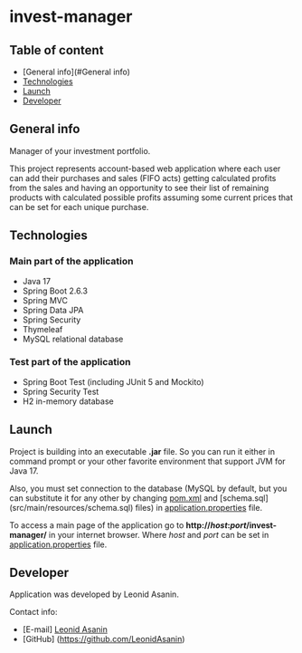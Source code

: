 # invest-manager

## Table of content
* [General info](#General info)
* [Technologies](#Technologies)
* [Launch](#Launch)
* [Developer](#Developer)

## General info
Manager of your investment portfolio.

This project represents account-based web application 
where each user can add their purchases and sales (FIFO acts)
getting calculated profits from the sales and having an 
opportunity to see their list of remaining products with 
calculated possible profits assuming some current prices 
that can be set for each unique purchase.

## Technologies
### Main part of the application
* Java 17
* Spring Boot 2.6.3
* Spring MVC
* Spring Data JPA
* Spring Security
* Thymeleaf
* MySQL relational database

### Test part of the application
* Spring Boot Test (including JUnit 5 and Mockito)
* Spring Security Test
* H2 in-memory database

## Launch
Project is building into an executable **.jar** file. So
you can run it either in command prompt or your other
favorite environment that support JVM for Java 17.

Also, you must set connection to the database (MySQL by default, 
but you can substitute it for any other by changing 
[pom.xml](pom.xml) and [schema.sql]
(src/main/resources/schema.sql) files) in 
[application.properties](src/main/resources/application.properties) 
file.

To access a main page of the application go to
**http://_host_:_port_/invest-manager/** in your internet browser.
Where _host_ and _port_ can be set in 
[application.properties](src/main/resources/application.properties)
file.

## Developer
Application was developed by Leonid Asanin.

Contact info:
* [E-mail] [Leonid Asanin](mailto:l.asanin@mail.ru)
* [GitHub] (https://github.com/LeonidAsanin)